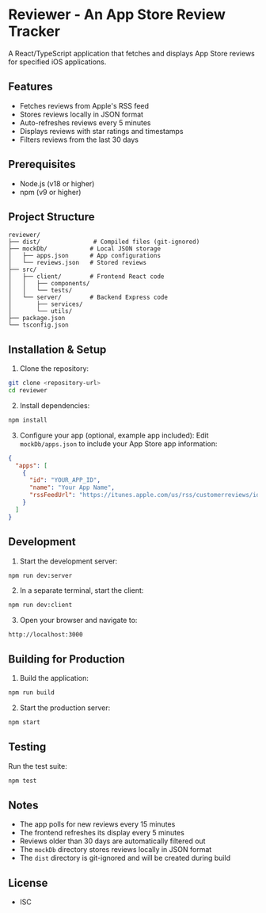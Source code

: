 # Reviewer - An App Store Review Tracker

A React/TypeScript application that fetches and displays App Store reviews for specified iOS applications.

## Features
- Fetches reviews from Apple's RSS feed
- Stores reviews locally in JSON format
- Auto-refreshes reviews every 5 minutes
- Displays reviews with star ratings and timestamps
- Filters reviews from the last 30 days

## Prerequisites
- Node.js (v18 or higher)
- npm (v9 or higher)

## Project Structure
```
reviewer/
├── dist/               # Compiled files (git-ignored)
├── mockDb/            # Local JSON storage
│   ├── apps.json      # App configurations
│   └── reviews.json   # Stored reviews
├── src/
│   ├── client/        # Frontend React code
│   │   ├── components/
│   │   └── tests/
│   └── server/        # Backend Express code
│       ├── services/
│       └── utils/
├── package.json
└── tsconfig.json
```

## Installation & Setup

1. Clone the repository:
```bash
git clone <repository-url>
cd reviewer
```

2. Install dependencies:
```bash
npm install
```

3. Configure your app (optional, example app included):
Edit `mockDb/apps.json` to include your App Store app information:
```json
{
  "apps": [
    {
      "id": "YOUR_APP_ID",
      "name": "Your App Name",
      "rssFeedUrl": "https://itunes.apple.com/us/rss/customerreviews/id=YOUR_APP_ID/sortBy=mostRecent/page=1/json"
    }
  ]
}
```

## Development

1. Start the development server:
```bash
npm run dev:server
```

2. In a separate terminal, start the client:
```bash
npm run dev:client
```

3. Open your browser and navigate to:
```
http://localhost:3000
```

## Building for Production

1. Build the application:
```bash
npm run build
```

2. Start the production server:
```bash
npm start
```

## Testing

Run the test suite:
```bash
npm test
```

## Notes
- The app polls for new reviews every 15 minutes
- The frontend refreshes its display every 5 minutes
- Reviews older than 30 days are automatically filtered out
- The `mockDb` directory stores reviews locally in JSON format
- The `dist` directory is git-ignored and will be created during build

## License
- ISC
